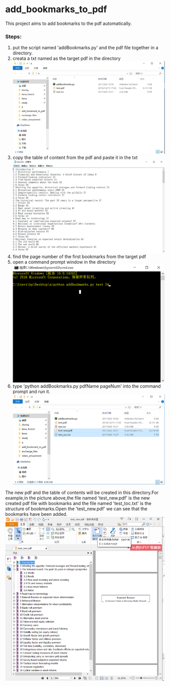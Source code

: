 # add_bookmarks_to_pdf
This project aims to add bookmarks to the pdf automatically.


### Steps:
1. put the script named 'addBookmarks.py' and the pdf file together in a directory.
    
2. creata a txt named as the target pdf in the directory
    ![](readmeFig/1.png)
3. copy the table of content from the pdf and paste it in the txt
    ![](readmeFig/4.png)
4. find the page number of the first bookmarks from the target pdf
5. open a command prompt window in the directory
    ![](readmeFig/2.png)
6. type 'python addBookmarks.py pdfName pageNum' into the command prompt and run it.
    ![](readmeFig/3.png)
    

The new pdf and the table of contents will be created in this directory.For example,in the picture above,the file named 'test_new.pdf' is the new created pdf file with bookmarks and the file named 'test_toc.txt' is the structure of bookmarks.Open the 'test_new.pdf' we can see that the bookmarks have been added.
    ![](readmeFig/5.png)
    
    
